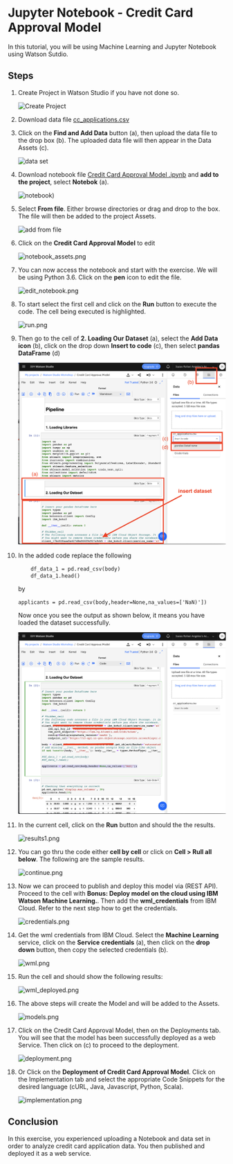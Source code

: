 # Jupyter Notebook - Credit Card Approval Model

In this tutorial, you will be using Machine Learning and Jupyter Notebook using Watson Sutdio.

## Steps

1. Create Project in Watson Studio if you have not done so.

    ![Create Project](Images/create_project.png)

2. Download data file [cc_applications.csv](https://gist.github.com/IraAngeles-IBM/ea680e80b7ddcabd98d334475c87255a)

3. Click on the **Find and Add Data** button (a), then upload the data file to the drop box (b). The uploaded data file will then appear in the Data Assets (c).

    ![data set](Images/data_set.png)

4. Download notebook file [Credit Card Approval Model .ipynb](https://gist.github.com/IraAngeles-IBM/ea680e80b7ddcabd98d334475c87255a) and **add to the project**, select **Notebok** (a).  

    ![notebook](Images/notebook.png))

5. Select **From file**.  Either browse directories or drag and drop to the box.  The file will then be added to the project Assets.

    ![add from file](Images/add_notebook.png)

6. Click on the **Credit Card Approval Model** to edit

    ![notebook_assets.png](Images/notebook_assets.png)

7. You can now access the notebook and start with the exercise. We will be using Python 3.6. Click on the **pen** icon to edit the file.

    ![edit_notebook.png](Images/edit_notebook.png)

8. To start select the first cell and click on the **Run** button to execute the code. The cell being executed is highlighted. 

    ![run.png](Images/run.png)

9. Then go to the cell of **2. Loading Our Dataset** (a), select the **Add Data icon** (b), click on the drop down **Insert to code** (c), then select **pandas DataFrame** (d)

    ![load_dataset.png](Images/load_dataset.png)

10. In the added code replace the following

    ``` 
        df_data_1 = pd.read_csv(body)
        df_data_1.head()
    ```
    by
    ```
    applicants = pd.read_csv(body,header=None,na_values=['NaN)'])
    ```
    Now once you see the output as shown below, it means you have loaded the dataset successfully.

    ![replace_code.png](Images/replace_code.png)

11. In the current cell, click on the **Run** button and should the the results.

    ![results1.png](Images/results1.png)

12. You can go thru the code either **cell by cell** or  click on **Cell > Rull all below**.  The following are the sample results.

    ![continue.png](Images/continue.png)

13. Now we can proceed to publish and deploy this model via (REST API).  Proceed to the cell with **Bonus: Deploy model on the cloud using IBM Watson Machine Learning.**. Then add the **wml_credentials** from IBM Cloud.  Refer to the next step how to get the credentials.

    ![credentials.png](Images/credentials.png)

14. Get the wml credentials from IBM Cloud. Select the **Machine Learning** service, click on the **Service credentials** (a), then click on the **drop down** button, then copy the selected credentials (b).

    ![wml.png](Images/wml.png)

15. Run the cell and should show the following results:

    ![wml_deployed.png](Images/wml_deployed.png)

16. The above steps will create the Model and will be added to the Assets.

    ![models.png](Images/models.png)

17. Click on the Credit Card Approval Model, then on the Deployments tab. You will see that the model has been successfully deployed as a web Service. Then click on (c) to proceed to the deployment.

    ![deployment.png](Images/deployment.png)

18. Or Click on the **Deployment of Credit Card Approval Model**.  Click on the Implementation tab and select the appropriate Code Snippets for the desired language (cURL, Java, Javascript, Python, Scala).

    ![implementation.png](Images/implementation.png)

## Conclusion

In this exercise, you experienced uploading a Notebook and data set in order to analyze credit card application data. You then published and deployed it as a web service.


